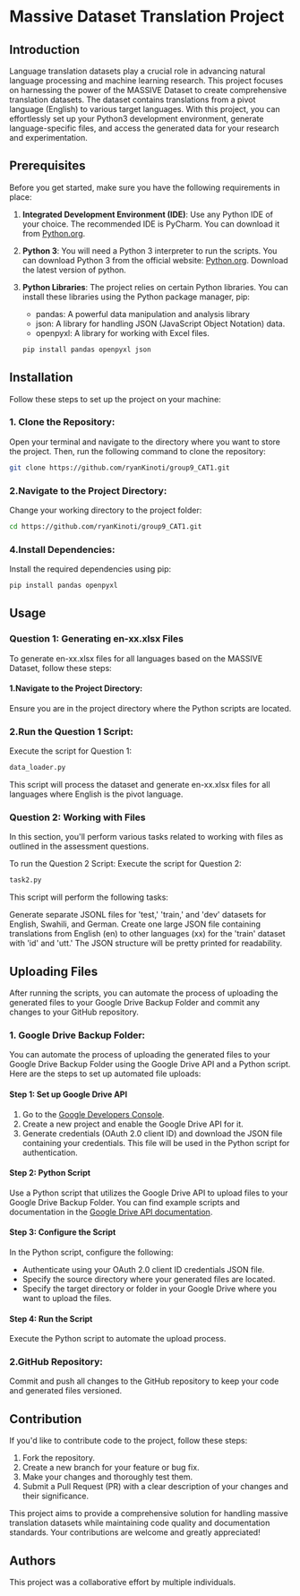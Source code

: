 # Massive Dataset Translation Project


## Introduction

Language translation datasets play a crucial role in advancing natural language processing and machine learning research. This project focuses on harnessing the power of the MASSIVE Dataset to create comprehensive translation datasets. The dataset contains translations from a pivot language (English) to various target languages. With this project, you can effortlessly set up your Python3 development environment, generate language-specific files, and access the generated data for your research and experimentation.

## Prerequisites
Before you get started, make sure you have the following requirements in place:

1. **Integrated Development Environment (IDE)**: Use any Python IDE of your choice. The recommended IDE is PyCharm. You can download it from [Python.org](https://www.jetbrains.com/pycharm/download/?section=windows).

1. **Python 3**:  You will need a Python 3 interpreter to run the scripts. You can download Python 3 from the official website: [Python.org](https://www.python.org/downloads/). Download the latest version of python.

2. **Python Libraries**: The project relies on certain Python libraries. You can install these libraries using the Python package manager, pip:

   - pandas: A powerful data manipulation and analysis library
   - json: A library for handling JSON (JavaScript Object Notation) data.
   - openpyxl: A library for working with Excel files.
   
   ```bash
   pip install pandas openpyxl json

## Installation

Follow these steps to set up the project on your machine:

### 1. Clone the Repository:

Open your terminal and navigate to the directory where you want to store the project. Then, run the following command to clone the repository:

```bash
git clone https://github.com/ryanKinoti/group9_CAT1.git
```
### 2.Navigate to the Project Directory:

Change your working directory to the project folder:

```bash
cd https://github.com/ryanKinoti/group9_CAT1.git
```

### 4.Install Dependencies:

Install the required dependencies using pip:

```bash
pip install pandas openpyxl
```

## Usage

### Question 1: Generating en-xx.xlsx Files

To generate en-xx.xlsx files for all languages based on the MASSIVE Dataset, follow these steps:

#### 1.Navigate to the Project Directory:

Ensure you are in the project directory where the Python scripts are located.

### 2.Run the Question 1 Script:

Execute the script for Question 1:

``` bash
data_loader.py
```
This script will process the dataset and generate en-xx.xlsx files for all languages where English is the pivot language.

### Question 2: Working with Files

In this section, you'll perform various tasks related to working with files as outlined in the assessment questions.

To run the Question 2 Script:
Execute the script for Question 2:

```bash
task2.py
```
This script will perform the following tasks:

Generate separate JSONL files for 'test,' 'train,' and 'dev' datasets for English, Swahili, and German.
Create one large JSON file containing translations from English (en) to other languages (xx) for the 'train' dataset with 'id' and 'utt.'
The JSON structure will be pretty printed for readability.


## Uploading Files

After running the scripts, you can automate the process of uploading the generated files to your Google Drive Backup Folder and commit any changes to your GitHub repository.

### 1. Google Drive Backup Folder:

You can automate the process of uploading the generated files to your Google Drive Backup Folder using the Google Drive API and a Python script. Here are the steps to set up automated file uploads:

#### Step 1: Set up Google Drive API

1. Go to the [Google Developers Console](https://console.developers.google.com/).
2. Create a new project and enable the Google Drive API for it.
3. Generate credentials (OAuth 2.0 client ID) and download the JSON file containing your credentials. This file will be used in the Python script for authentication.

#### Step 2: Python Script

Use a Python script that utilizes the Google Drive API to upload files to your Google Drive Backup Folder. You can find example scripts and documentation in the [Google Drive API documentation](https://developers.google.com/drive).

#### Step 3: Configure the Script

In the Python script, configure the following:

- Authenticate using your OAuth 2.0 client ID credentials JSON file.
- Specify the source directory where your generated files are located.
- Specify the target directory or folder in your Google Drive where you want to upload the files.

#### Step 4: Run the Script

Execute the Python script to automate the upload process.


### 2.GitHub Repository:

Commit and push all changes to the GitHub repository to keep your code and generated files versioned.

## Contribution
If you'd like to contribute code to the project, follow these steps:

1. Fork the repository.
2. Create a new branch for your feature or bug fix.
3. Make your changes and thoroughly test them.
4. Submit a Pull Request (PR) with a clear description of your changes and their significance.

This project aims to provide a comprehensive solution for handling massive translation datasets while maintaining code quality and documentation standards. Your contributions are welcome and greatly appreciated!

## Authors
This project was a collaborative effort by multiple individuals.
